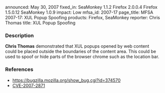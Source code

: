 announced: May 30, 2007
fixed_in: SeaMonkey 1.1.2
          Firefox 2.0.0.4
          Firefox 1.5.0.12
          SeaMonkey 1.0.9
impact: Low
mfsa_id: 2007-17
page_title: MFSA 2007-17: XUL Popup Spoofing
products: Firefox, SeaMonkey
reporter: Chris Thomas
title: XUL Popup Spoofing

<h3>Description</h3>

<p><strong>Chris Thomas</strong> demonstrated that XUL popups opened
by web content could be placed outside the boundaries of the content
area. This could be used to spoof or hide parts of the browser chrome such
as the location bar.</p>

<h3>References</h3>

<ul>
<li><a href="https://bugzilla.mozilla.org/show_bug.cgi?id=374570">
https://bugzilla.mozilla.org/show_bug.cgi?id=374570</a></li>

<li><a class="ex-ref" href="http://nvd.nist.gov/nvd.cfm?cvename=CVE-2007-2871">CVE-2007-2871</a></li>
</ul>



